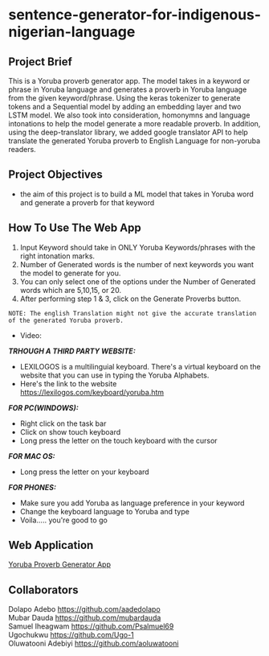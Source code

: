 # sentence-generator-for-indigenous-nigerian-language
## Project Brief
This is a Yoruba proverb generator app. The model takes in a keyword or phrase in Yoruba language and generates a proverb in Yoruba language from the given keyword/phrase. Using the keras tokenizer to generate tokens and a Sequential model by adding an embedding layer and two LSTM model. We also took into consideration, homonymns and language intonations to help the model generate a more readable proverb. In addition, using the deep-translator library, we added google translator API to help translate the generated Yoruba proverb to English Language for non-yoruba readers.

## Project Objectives
- the aim of this project is to build a ML model that takes in Yoruba word and generate a proverb for that keyword

## How To Use The Web App

1. Input Keyword should take in ONLY Yoruba Keywords/phrases with the right intonation marks.
2. Number of Generated words is the number of next keywords you want the model to generate for you.
3. You can only select one of the options under the Number of Generated words which are 5,10,15, or 20.
4. After performing step 1 & 3, click on the Generate Proverbs button.

`NOTE: The english Translation might not give the accurate translation of the generated Yoruba proverb.`

- Video:

***TRHOUGH A THIRD PARTY WEBSITE:***
- LEXILOGOS is a multilinguial keyboard. There's a virtual keyboard on the website that you can use in typing the Yoruba Alphabets.
- Here's the link to the website https://lexilogos.com/keyboard/yoruba.htm

***FOR PC(WINDOWS):***
- Right click on the task bar
- Click on show touch keyboard
- Long press the letter on the touch keyboard with the cursor
        
***FOR MAC OS:***
- Long press the letter on your keyboard

***FOR PHONES:***
- Make sure you add Yoruba as language preference in your keyword
- Change the keyboard language to Yoruba and type
- Voila..... you're good to go

## Web Application
[Yoruba Proverb Generator App](https://aadedolapo-sentence-generator-for-indigenous-nigeria-app-8vkc1t.streamlitapp.com/)


## Collaborators

Dolapo Adebo https://github.com/aadedolapo  
Mubar Dauda https://github.com/mubardauda  
Samuel Iheagwam https://github.com/Psalmuel69  
Ugochukwu https://github.com/Ugo-1  
Oluwatooni Adebiyi https://github.com/aoluwatooni  

